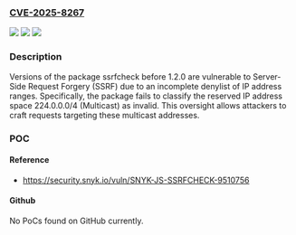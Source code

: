 ### [CVE-2025-8267](https://cve.mitre.org/cgi-bin/cvename.cgi?name=CVE-2025-8267)
![](https://img.shields.io/static/v1?label=Product&message=ssrfcheck&color=blue)
![](https://img.shields.io/static/v1?label=Version&message=0%20&color=brightgreen)
![](https://img.shields.io/static/v1?label=Vulnerability&message=Server-Side%20Request%20Forgery%20(SSRF)&color=brightgreen)

### Description

Versions of the package ssrfcheck before 1.2.0 are vulnerable to Server-Side Request Forgery (SSRF) due to an incomplete denylist of IP address ranges. Specifically, the package fails to classify the reserved IP address space 224.0.0.0/4 (Multicast) as invalid. This oversight allows attackers to craft requests targeting these multicast addresses.

### POC

#### Reference
- https://security.snyk.io/vuln/SNYK-JS-SSRFCHECK-9510756

#### Github
No PoCs found on GitHub currently.

